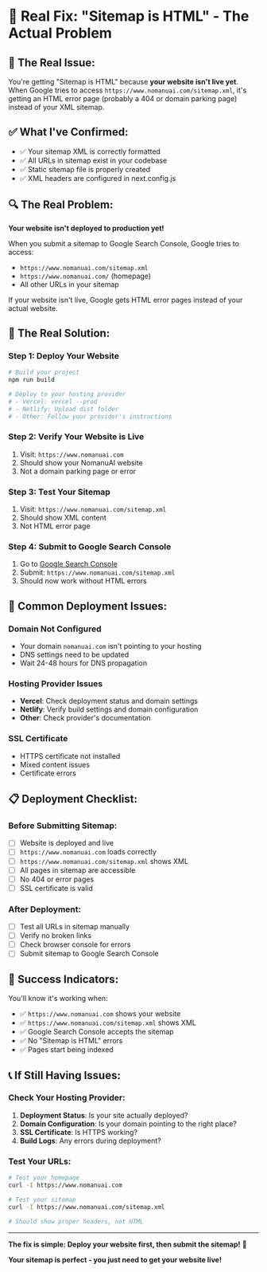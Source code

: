# 🔧 Real Fix: "Sitemap is HTML" - The Actual Problem

## 🚨 **The Real Issue:**

You're getting "Sitemap is HTML" because **your website isn't live yet**. When Google tries to access `https://www.nomanuai.com/sitemap.xml`, it's getting an HTML error page (probably a 404 or domain parking page) instead of your XML sitemap.

## ✅ **What I've Confirmed:**

- ✅ Your sitemap XML is correctly formatted
- ✅ All URLs in sitemap exist in your codebase
- ✅ Static sitemap file is properly created
- ✅ XML headers are configured in next.config.js

## 🔍 **The Real Problem:**

**Your website isn't deployed to production yet!**

When you submit a sitemap to Google Search Console, Google tries to access:

- `https://www.nomanuai.com/sitemap.xml`
- `https://www.nomanuai.com/` (homepage)
- All other URLs in your sitemap

If your website isn't live, Google gets HTML error pages instead of your actual website.

## 🚀 **The Real Solution:**

### **Step 1: Deploy Your Website**

```bash
# Build your project
npm run build

# Deploy to your hosting provider
# - Vercel: vercel --prod
# - Netlify: Upload dist folder
# - Other: Follow your provider's instructions
```

### **Step 2: Verify Your Website is Live**

1. Visit: `https://www.nomanuai.com`
2. Should show your NomanuAI website
3. Not a domain parking page or error

### **Step 3: Test Your Sitemap**

1. Visit: `https://www.nomanuai.com/sitemap.xml`
2. Should show XML content
3. Not HTML error page

### **Step 4: Submit to Google Search Console**

1. Go to [Google Search Console](https://search.google.com/search-console)
2. Submit: `https://www.nomanuai.com/sitemap.xml`
3. Should now work without HTML errors

## 🚨 **Common Deployment Issues:**

### **Domain Not Configured**

- Your domain `nomanuai.com` isn't pointing to your hosting
- DNS settings need to be updated
- Wait 24-48 hours for DNS propagation

### **Hosting Provider Issues**

- **Vercel**: Check deployment status and domain settings
- **Netlify**: Verify build settings and domain configuration
- **Other**: Check provider's documentation

### **SSL Certificate**

- HTTPS certificate not installed
- Mixed content issues
- Certificate errors

## 📋 **Deployment Checklist:**

### **Before Submitting Sitemap:**

- [ ] Website is deployed and live
- [ ] `https://www.nomanuai.com` loads correctly
- [ ] `https://www.nomanuai.com/sitemap.xml` shows XML
- [ ] All pages in sitemap are accessible
- [ ] No 404 or error pages
- [ ] SSL certificate is valid

### **After Deployment:**

- [ ] Test all URLs in sitemap manually
- [ ] Verify no broken links
- [ ] Check browser console for errors
- [ ] Submit sitemap to Google Search Console

## 🎯 **Success Indicators:**

You'll know it's working when:

- ✅ `https://www.nomanuai.com` shows your website
- ✅ `https://www.nomanuai.com/sitemap.xml` shows XML
- ✅ Google Search Console accepts the sitemap
- ✅ No "Sitemap is HTML" errors
- ✅ Pages start being indexed

## 📞 **If Still Having Issues:**

### **Check Your Hosting Provider:**

1. **Deployment Status**: Is your site actually deployed?
2. **Domain Configuration**: Is your domain pointing to the right place?
3. **SSL Certificate**: Is HTTPS working?
4. **Build Logs**: Any errors during deployment?

### **Test Your URLs:**

```bash
# Test your homepage
curl -I https://www.nomanuai.com

# Test your sitemap
curl -I https://www.nomanuai.com/sitemap.xml

# Should show proper headers, not HTML
```

---

**The fix is simple: Deploy your website first, then submit the sitemap!** 🚀

**Your sitemap is perfect - you just need to get your website live!**
